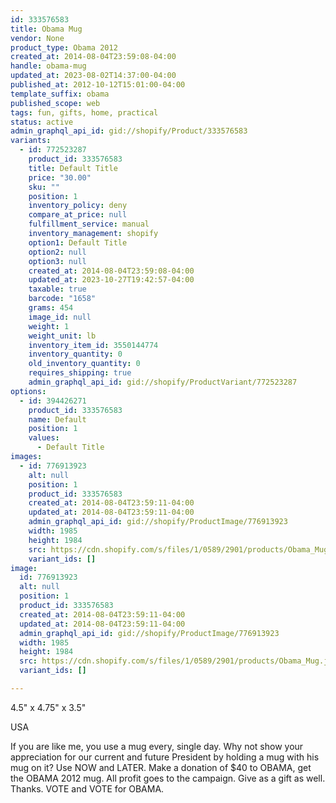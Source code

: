 ```yaml
---
id: 333576583
title: Obama Mug
vendor: None
product_type: Obama 2012
created_at: 2014-08-04T23:59:08-04:00
handle: obama-mug
updated_at: 2023-08-02T14:37:00-04:00
published_at: 2012-10-12T15:01:00-04:00
template_suffix: obama
published_scope: web
tags: fun, gifts, home, practical
status: active
admin_graphql_api_id: gid://shopify/Product/333576583
variants:
  - id: 772523287
    product_id: 333576583
    title: Default Title
    price: "30.00"
    sku: ""
    position: 1
    inventory_policy: deny
    compare_at_price: null
    fulfillment_service: manual
    inventory_management: shopify
    option1: Default Title
    option2: null
    option3: null
    created_at: 2014-08-04T23:59:08-04:00
    updated_at: 2023-10-27T19:42:57-04:00
    taxable: true
    barcode: "1658"
    grams: 454
    image_id: null
    weight: 1
    weight_unit: lb
    inventory_item_id: 3550144774
    inventory_quantity: 0
    old_inventory_quantity: 0
    requires_shipping: true
    admin_graphql_api_id: gid://shopify/ProductVariant/772523287
options:
  - id: 394426271
    product_id: 333576583
    name: Default
    position: 1
    values:
      - Default Title
images:
  - id: 776913923
    alt: null
    position: 1
    product_id: 333576583
    created_at: 2014-08-04T23:59:11-04:00
    updated_at: 2014-08-04T23:59:11-04:00
    admin_graphql_api_id: gid://shopify/ProductImage/776913923
    width: 1985
    height: 1984
    src: https://cdn.shopify.com/s/files/1/0589/2901/products/Obama_Mug.jpeg?v=1407211151
    variant_ids: []
image:
  id: 776913923
  alt: null
  position: 1
  product_id: 333576583
  created_at: 2014-08-04T23:59:11-04:00
  updated_at: 2014-08-04T23:59:11-04:00
  admin_graphql_api_id: gid://shopify/ProductImage/776913923
  width: 1985
  height: 1984
  src: https://cdn.shopify.com/s/files/1/0589/2901/products/Obama_Mug.jpeg?v=1407211151
  variant_ids: []

---
```


4.5" x 4.75" x 3.5"  

USA

If you are like me, you use a mug every, single day. Why not show your appreciation for our current and future President by holding a mug with his mug on it? Use NOW and LATER. Make a donation of $40 to OBAMA, get the OBAMA 2012 mug. All profit goes to the campaign. Give as a gift as well. Thanks. VOTE and VOTE for OBAMA.